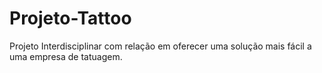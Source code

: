 # Projeto-Tattoo
 Projeto Interdisciplinar com relação em oferecer uma solução mais fácil a uma empresa de tatuagem.
